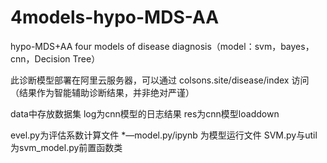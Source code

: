 # 4models-hypo-MDS-AA
hypo-MDS+AA four models of disease diagnosis（model：svm，bayes，cnn，Decision Tree）

此诊断模型部署在阿里云服务器，可以通过
colsons.site/disease/index
访问（结果作为智能辅助诊断结果，并非绝对严谨）

data中存放数据集
log为cnn模型的日志结果
res为cnn模型loaddown

evel.py为评估系数计算文件
*—model.py/ipynb 为模型运行文件
SVM.py与util为svm_model.py前置函数类
